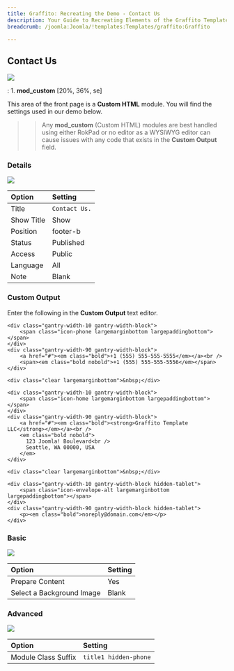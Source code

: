 ```yaml
---
title: Graffito: Recreating the Demo - Contact Us
description: Your Guide to Recreating Elements of the Graffito Template for Joomla
breadcrumb: /joomla:Joomla/!templates:Templates/graffito:Graffito

---
```


Contact Us
-----
![][demo]

:   1. **mod_custom** [20%, 36%, se]

This area of the front page is a **Custom HTML** module. You will find the settings used in our demo below.

>> Any **mod_custom** (Custom HTML) modules are best handled using either RokPad or no editor as a WYSIWYG editor can cause issues with any code that exists in the **Custom Output** field.

### Details
![][demo2]

| Option     | Setting       |  
| :--------- | :------------ |  
| Title      | `Contact Us.` |  
| Show Title | Show          |  
| Position   | footer-b      |  
| Status     | Published     |  
| Access     | Public        |  
| Language   | All           |  
| Note       | Blank         |  

### Custom Output
Enter the following in the **Custom Output** text editor.

~~~
<div class="gantry-width-10 gantry-width-block">
    <span class="icon-phone largemarginbottom largepaddingbottom"></span>
</div>
<div class="gantry-width-90 gantry-width-block">
    <a href="#"><em class="bold">+1 (555) 555-555-5555</em></a><br />
    <span><em class="bold nobold">+1 (555) 555-555-5556</em></span>
</div>

<div class="clear largemarginbottom">&nbsp;</div>

<div class="gantry-width-10 gantry-width-block">
    <span class="icon-home largemarginbottom largepaddingbottom"></span>
</div>
<div class="gantry-width-90 gantry-width-block">
    <a href="#"><em class="bold"><strong>Graffito Template LLC</strong></em></a><br />
	<em class="bold nobold">
	  123 Joomla! Boulevard<br />
	  Seattle, WA 00000, USA 
	</em>
</div>

<div class="clear largemarginbottom">&nbsp;</div>

<div class="gantry-width-10 gantry-width-block hidden-tablet">
	<span class="icon-envelope-alt largemarginbottom largepaddingbottom"></span>
</div>
<div class="gantry-width-90 gantry-width-block hidden-tablet">
	<p><em class="bold">noreply@domain.com</em></p>
</div>
~~~

### Basic
![][demo3]

| Option                    | Setting |  
| :------------------------ | :------ |  
| Prepare Content           | Yes     |  
| Select a Background Image | Blank   |

### Advanced
![][demo4]

| Option              | Setting               |  
| :------------------ | :-------------------- |  
| Module Class Suffix | `title1 hidden-phone` |   

[demo]: assets/demo_6.jpeg
[demo2]: assets/contact_1.jpeg
[demo3]: assets/contact_2.jpeg
[demo4]: assets/contact_3.jpeg
